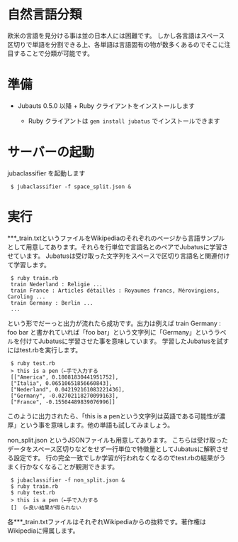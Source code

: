 自然言語分類
==========

欧米の言語を見分ける事は並の日本人には困難です。
しかし各言語はスペース区切りで単語を分割できる上、各単語は言語固有の物が数多くあるのでそこに注目することで分類が可能です。

準備
====

- Jubauts 0.5.0 以降 + Ruby クライアントをインストールします

  - Ruby クライアントは `gem install jubatus` でインストールできます


サーバーの起動
==============

jubaclassifier を起動します

```
 $ jubaclassifier -f space_split.json &
```


実行
====

***_train.txtというファイルをWikipediaのそれぞれのページから言語サンプルとして用意してあります。それらを行単位で言語名とのペアでJubatusに学習させています。
Jubatusは受け取った文字列をスペースで区切り言語名と関連付けて学習します。

```
 $ ruby train.rb
 train Nederland : Religie ...
 train France : Articles détaillés : Royaumes francs, Mérovingiens, Caroling ...
 train Germany : Berlin ...
 ...
```

という形でだーっと出力が流れたら成功です。出力は例えば
train Germany : foo bar
と書かれていれば「foo bar」という文字列に「Germany」というラベルを付けてJubatusに学習させた事を意味しています。
学習したJubatusを試すにはtest.rbを実行します。

```
 $ ruby test.rb
 > this is a pen（←手で入力する
 [["America", 0.18081830441951752],
 ["Italia", 0.06510651856660843],
 ["Nederland", 0.042192161083221436],
 ["Germany", -0.02702118270099163],
 ["France", -0.15504489839076996]]
```

このように出力されたら、「this is a penという文字列は英語である可能性が濃厚」という事を意味します。他の単語も試してみましょう。

non_split.json というJSONファイルも用意してあります。
こちらは受け取ったデータをスペース区切りなどをせず一行単位で特徴量としてJubatusに解釈させる設定です。
行の完全一致でしか学習が行われなくなるのでtest.rbの結果がうまく行かなくなることが観測できます。

```
 $ jubaclassifier -f non_split.json &
 $ ruby train.rb
 $ ruby test.rb
 > this is a pen（←手で入力する
 [] （←良い結果が得られない
```

各***_train.txtファイルはそれぞれWikipediaからの抜粋です。著作権はWikipediaに帰属します。
